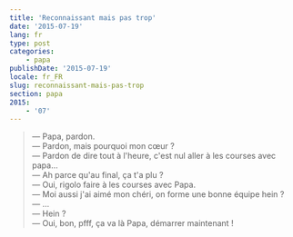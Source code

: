```yaml
---
title: 'Reconnaissant mais pas trop'
date: '2015-07-19'
lang: fr
type: post
categories:
    - papa
publishDate: '2015-07-19'
locale: fr_FR
slug: reconnaissant-mais-pas-trop
section: papa
2015:
    - '07'
---
```


> — Papa, pardon.  
> — Pardon, mais pourquoi mon cœur ?  
> — Pardon de dire tout à l'heure, c'est nul aller à les courses avec papa...  
> — Ah parce qu'au final, ça t'a plu ?  
> — Oui, rigolo faire à les courses avec Papa.  
> — Moi aussi j'ai aimé mon chéri, on forme une bonne équipe hein ?  
> — ...  
> — Hein ?  
> — Oui, bon, pfff, ça va là Papa, démarrer maintenant !

